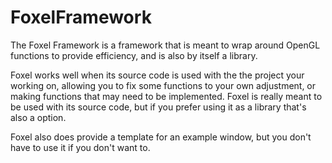 # FoxelFramework
The Foxel Framework is a framework that is meant to wrap around OpenGL functions to provide efficiency, and is also by itself a library.

Foxel works well when its source code is used with the the project your working on, allowing you to fix some functions to your own adjustment, or making functions that may need to be implemented. Foxel is really meant to be used with its source code, but if you prefer using it as a library that's also a option.

Foxel also does provide a template for an example window, but you don't have to use it if you don't want to.
